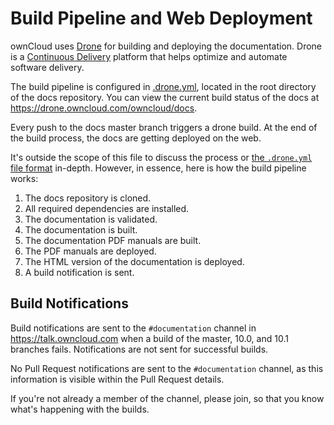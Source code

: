 # Build Pipeline and Web Deployment

ownCloud uses <a href="https://drone.io/">Drone</a> for building and deploying the documentation.
Drone is a [Continuous Delivery](https://www.continuousdelivery.com/) platform that helps optimize and automate software delivery.

The build pipeline is configured in [.drone.yml](https://github.com/owncloud/docs/blob/master/.drone.yml), located in the root directory of the docs repository.
You can view the current build status of the docs at https://drone.owncloud.com/owncloud/docs.

Every push to the docs master branch triggers a drone build. At the end of the build process, the docs are getting deployed on the web.

It's outside the scope of this file to discuss the process or [the `.drone.yml` file format](https://0-8-0.docs.drone.io/) in-depth.
However, in essence, here is how the build pipeline works:

1. The docs repository is cloned.
2. All required dependencies are installed.
3. The documentation is validated.
4. The documentation is built.
5. The documentation PDF manuals are built.
6. The PDF manuals are deployed.
7. The HTML version of the documentation is deployed.
8. A build notification is sent.

## Build Notifications

Build notifications are sent to the `#documentation` channel in https://talk.owncloud.com when a build of the master, 10.0, and 10.1 branches fails.
Notifications are not sent for successful builds.

No Pull Request notifications are sent to the `#documentation` channel, as this information is visible within the Pull Request details.

If you're not already a member of the channel, please join, so that you know what's happening with the builds.
